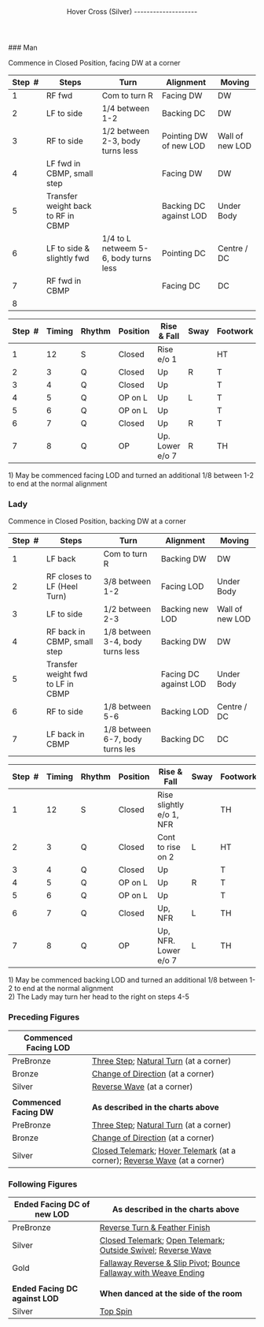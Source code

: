 <header>Hover Cross (Silver)
--------------------

 </header>### Man

Commence in Closed Position, facing DW at a corner

 | **Step<span style="color:white">\_</span>\#** | **Steps** | **Turn** | **Alignment** | **Moving** |
|---|---|---|---|---|
| 1 | RF fwd | Com to turn R | Facing DW | DW |
| 2 | LF to side | 1/4 between 1-2 | Backing DC | DW |
| 3 | RF to side | 1/2 between 2-3, body turns less | Pointing DW of new LOD | Wall of new LOD |
| 4 | LF fwd in CBMP, small step |  | Facing DW | DW |
| 5 | Transfer weight back to RF in CBMP |  | Backing DC against LOD | Under Body |
| 6 | LF to side &amp; slightly fwd | 1/4 to L netweem 5-6, body turns less | Pointing DC | Centre / DC |
| 7 | RF fwd in CBMP |  | Facing DC | DC |
| 8 |

 | **Step<span style="color:white">\_</span>\#** | **Timing** | **Rhythm** | **Position** | **Rise &amp; Fall** | **Sway** | **Footwork** |
|---|---|---|---|---|---|---|
| 1 | 12 | S | Closed | Rise e/o 1 |  | HT |
| 2 | 3 | Q | Closed | Up | R | T |
| 3 | 4 | Q | Closed | Up |  | T |
| 4 | 5 | Q | OP on L | Up | L | T |
| 5 | 6 | Q | OP on L | Up |  | T |
| 6 | 7 | Q | Closed | Up | R | T |
| 7 | 8 | Q | OP | Up. Lower e/o 7 | R | TH |

1\) May be commenced facing LOD and turned an additional 1/8 between 1-2 to end at the normal alignment

### Lady

Commence in Closed Position, backing DW at a corner

 | **Step<span style="color:white">\_</span>\#** | **Steps** | **Turn** | **Alignment** | **Moving** |
|---|---|---|---|---|
| 1 | LF back | Com to turn R | Backing DW | DW |
| 2 | RF closes to LF (Heel Turn) | 3/8 between 1-2 | Facing LOD | Under Body |
| 3 | LF to side | 1/2 between 2-3 | Backing new LOD | Wall of new LOD |
| 4 | RF back in CBMP, small step | 1/8 between 3-4, body turns less | Backing DW | DW |
| 5 | Transfer weight fwd to LF in CBMP |  | Facing DC against LOD | Under Body |
| 6 | RF to side | 1/8 between 5-6 | Backing LOD | Centre / DC |
| 7 | LF back in CBMP | 1/8 between 6-7, body turns les | Backing DC | DC |

 | **Step<span style="color:white">\_</span>\#** | **Timing** | **Rhythm** | **Position** | **Rise &amp; Fall** | **Sway** | **Footwork** |
|---|---|---|---|---|---|---|
| 1 | 12 | S | Closed | Rise slightly e/o 1, NFR |  | TH |
| 2 | 3 | Q | Closed | Cont to rise on 2 | L | HT |
| 3 | 4 | Q | Closed | Up |  | T |
| 4 | 5 | Q | OP on L | Up | R | T |
| 5 | 6 | Q | OP on L | Up |  | T |
| 6 | 7 | Q | Closed | Up, NFR | L | TH |
| 7 | 8 | Q | OP | Up, NFR. Lower e/o 7 | L | TH |

1\) May be commenced backing LOD and turned an additional 1/8 between 1-2 to end at the normal alignment  
 2) The Lady may turn her head to the right on steps 4-5

### Preceding Figures

 | **Commenced Facing LOD** |  |
|---|---|
| PreBronze | [Three Step](three_step.md); [Natural Turn](natural_turn.md) (at a corner) |
| Bronze | [Change of Direction](change_direction.md) (at a corner) |
| Silver | [Reverse Wave](reverse_wave.md) (at a corner) |
|  |  |
| **Commenced Facing DW** | **As described in the charts above** |
| PreBronze | [Three Step](three_step.md); [Natural Turn](natural_turn.md) (at a corner) |
| Bronze | [Change of Direction](change_direction.md) (at a corner) |
| Silver | [Closed Telemark](closed_telemark.md); [Hover Telemark](hover_telemark.md) (at a corner); [Reverse Wave](reverse_wave.md) (at a corner) |

### Following Figures

 | **Ended Facing DC of new LOD** | **As described in the charts above** |
|---|---|
| PreBronze | [Reverse Turn &amp; Feather Finish](reverse_turn.md) |
| Silver | [Closed Telemark](closed_telemark.md); [Open Telemark](open_telemark.md); [Outside Swivel](outside_swivel.md); [Reverse Wave](reverse_wave.md) |
| Gold | [Fallaway Reverse &amp; Slip Pivot](fallaway_reverse.md); [Bounce Fallaway with Weave Ending](bounce_fallaway.md) |
|  |  |
| **Ended Facing DC against LOD** | **When danced at the side of the room** |
| Silver | [Top Spin](top_spin.md) |